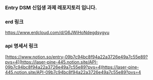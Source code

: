 ### Entry DSM 신입생 과제 레포지토리 입니다.
### erd 링크 
https://www.erdcloud.com/d/G6JWiHoNdegdsygyu
</br>
### api 명세서 링크
[https://www.notion.so/entry-09b7c94bc8f94a22a3726e49a7c55e89?pvs=4](https://laser-pine-445.notion.site/API-09b7c94bc8f94a22a3726e49a7c55e89?pvs=4)https://laser-pine-445.notion.site/API-09b7c94bc8f94a22a3726e49a7c55e89?pvs=4
